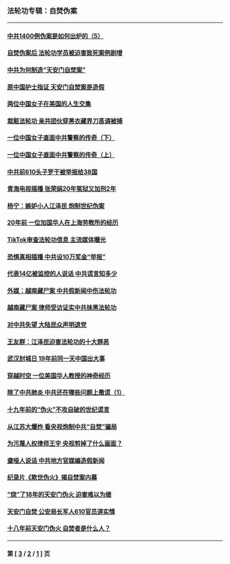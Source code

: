 ### 法轮功专辑：自焚伪案
---
#### [中共1400例伪案是如何出炉的（5）](../../pages/nf5562/n13226831.md?12150430) 
#### [自焚伪案后 法轮功学员被迫害致死案例剧增](../../pages/nf5562/n13190600.md?12150430) 
#### [中共为何制造“天安门自焚案”](../../pages/nf5562/n13183270.md?12150430) 
#### [原中国护士指证 天安门自焚案是造假](../../pages/nf5562/n13172289.md?12150430) 
#### [两位中国女子在美国的人生交集](../../pages/nf5562/n13156138.md?12150430) 
#### [栽赃法轮功 亲共团伙穿黑衣藏界刀高调被捕](../../pages/nf5562/n13073780.md?12150430) 
#### [一位中国女子直面中共警察的传奇（下）](../../pages/nf5562/n12989706.md?12150430) 
#### [一位中国女子直面中共警察的传奇（上）](../../pages/nf5562/n12985072.md?12150430) 
#### [中共前610头子罗干被举报给38国](../../pages/nf5562/n12975419.md?12150430) 
#### [青海电视插播 张荣娟20年冤狱又加刑2年](../../pages/nf5562/n12738166.md?12150430) 
#### [杨宁：嫉妒小人江泽民 炮制世纪伪案](../../pages/nf5562/n12724108.md?12150430) 
#### [20年前 一位加国华人在上海劳教所的经历](../../pages/nf5562/n12707932.md?12150430) 
#### [TikTok审查法轮功信息 主流媒体曝光](../../pages/nf5562/n12362336.md?12150430) 
#### [恐惧真相插播 中共设10万奖金“举报”](../../pages/nf5562/n12306396.md?12150430) 
#### [代表14亿被监控的人说话 中共谎言知多少](../../pages/nf5562/n12297484.md?12150430) 
#### [外媒：越南藏尸案 中共假新闻中伤法轮功](../../pages/nf5562/n12264411.md?12150430) 
#### [越南藏尸案 律师受访证实中共抹黑法轮功](../../pages/nf5562/n12261878.md?12150430) 
#### [对中共失望 大陆民众声明退党](../../pages/nf5562/n12187315.md?12150430) 
#### [王友群：江泽民迫害法轮功的十大罪恶](../../pages/nf5562/n12169074.md?12150430) 
#### [武汉封城日 19年前同一天中国出大事](../../pages/nf5562/n12150901.md?12150430) 
#### [穿越时空  一位美国华人教授的神奇经历](../../pages/nf5562/n12097460.md?12150430) 
#### [除了中共肺炎 中共还在哪些问题上撒谎（1）](../../pages/nf5562/n11955770.md?12150430) 
#### [十九年前的“伪火”不攻自破的世纪谎言](../../pages/nf5562/n11813238.md?12150430) 
#### [从江苏大爆炸 看央视炮制中共“自焚”骗局](../../pages/nf5562/n11140275.md?12150430) 
#### [为污蔑人权律师王宇 央视剪掉了什么画面？](../../pages/nf5562/n11130142.md?12150430) 
#### [聋哑人说话 中共地方官媒编造假新闻](../../pages/nf5562/n11006067.md?12150430) 
#### [纪录片《欺世伪火》揭自焚案内幕](../../pages/nf5562/n11002664.md?12150430) 
#### [“烧”了18年的天安门伪火 迫害难以为继](../../pages/nf5562/n10996660.md?12150430) 
#### [天安门自焚 公安局长军人610官员道实情](../../pages/nf5562/n10997098.md?12150430) 
#### [十八年前天安门伪火 自焚者是什么人？](../../pages/nf5562/n10996556.md?12150430) 

---
#### 第 [ [3](./3.md?12150430) / [2](./2.md?12150430) / [1](./1.md?12150430) ] 页
